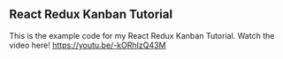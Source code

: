 ## React Redux Kanban Tutorial

This is the example code for my React Redux Kanban Tutorial. Watch the video here! https://youtu.be/-kORhIzQ43M
